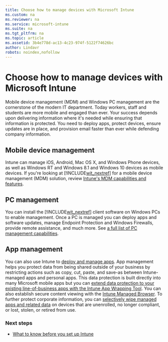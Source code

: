 ```yaml
---
title: Choose how to manage devices with Microsoft Intune
ms.custom: na
ms.reviewer: na
ms.service: microsoft-intune
ms.suite: na
ms.tgt_pltfrm: na
ms.topic: article
ms.assetid: 3b4e778d-ac13-4c23-974f-5122f74626bc
author: Lindavr
robots: noindex,nofollow
---
```

# Choose how to manage devices with Microsoft Intune

Mobile device management (MDM) and Windows PC management are the cornerstone of  the modern IT department. Today workers, staff and students are more mobile and engaged than ever. Your success depends upon delivering information where it's needed while ensuring that information is protected. You need to deploy apps, protect devices, ensure updates are in place, and provision email faster than ever while defending company information.

## Mobile device management
Intune can manage iOS, Android, Mac OS X, and Windows Phone devices, as well as Windows RT and Windows 8.1 and Windows 10 devices as mobile devices. If you're looking at [!INCLUDE[wit_nextref](/includes/wit_nextref_md.md)] for a mobile device management (MDM) solution, review [Intune's MDM capabilities and features](mobile-device-management-capabilities-in-microsoft-intune.md).

## PC management
You can install the [!INCLUDE[wit_nextref](/includes/wit_nextref_md.md)] client software on Windows PCs to enable management. Once a PC is managed you can deploy apps and software updates, manage Endpoint Protection and Windows Firewalls, provide remote assistance, and much more. See [a full list of PC management capabilities](windows-pc-management-capabilities-in-microsoft-intune.md).

## App management
You can also use Intune to [deploy and manage apps](deploy-and-configure-apps-with-microsoft-intune.md). App management helps you protect data from being shared outside of your business by restricting actions such as copy, cut, paste, and save-as between Intune-managed apps and personal apps. This data protection is built directly into many Microsoft mobile apps but you can [extend data protection to your existing line-of-business apps with the Intune App Wrapping Tool](configure-and-deploy-mobile-application-management-policies-in-the-microsoft-intune-console.md). You can also establish secure content viewing with the [Intune Managed Browser](manage-internet-access-using-managed-browser-policies-with-microsoft-intune.md). To further protect corporate information, you can [selectively wipe managed apps and related data](retire-data-and-devices-from-microsoft-intune-management.md) on devices that are unenrolled, no longer compliant, or lost, stolen, or retired from use.

### Next steps
* [What to know before you set up Intune](what-to-know-before-setting-up-microsoft-intune.md)
